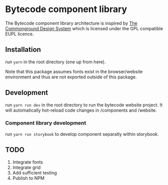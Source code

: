 # Bytecode component library

The Bytecode component library architecture is inspired by [The Commonground Design System](https://gitlab.com/commonground/core/design-system) which is licensed under the GPL compatible EUPL licence.

## Installation

run `yarn` in the root directory (one up from here).

Note that this package assumes fonts exist in the browser/website environment and thus are not exported outside of this package.

## Development

run `yarn run dev` in the root directory to run the bytecode website project. It will automatically hot-reload code changes in /components and /website.

### Component library development

run `yarn run storybook` to develop component separatly within storybook.

## TODO

1. Integrate fonts
2. Integrate grid 
3. Add sufficient testing
4. Publish to NPM